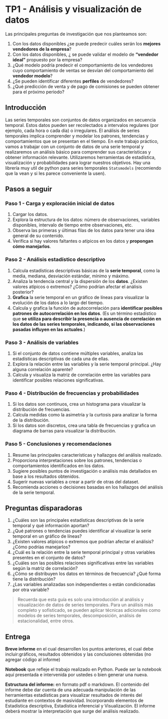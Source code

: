 # TP1 - Análisis y visualización de datos

Las principales preguntas de investigación que nos planteamos son:
1. Con los datos disponibles ¿se puede predecir cuáles serán los **mejores vendedores de la empresa**?
2. Con los datos disponibles, ¿ se puede validar el modelo de **“vendedor ideal”** propuesto por la empresa?
3. ¿Qué modelo podría predecir el comportamiento de los vendedores cuyo comportamiento de ventas se desvían del comportamiento del **vendedor modelo**?
4. ¿Se pueden identificar diferentes **perfiles** de vendedores?
5. ¿Qué predicción de venta y de pago de comisiones se pueden obtener para el próximo periodo?

## Introducción
Las series temporales son conjuntos de datos organizados en secuencia temporal. Estos datos pueden ser recolectados a intervalos regulares (por ejemplo, cada hora o cada día) o irregulares. El análisis de series temporales implica comprender y modelar los patrones, tendencias y comportamientos que se presentan en el tiempo.
En este trabajo práctico, vamos a trabajar con un conjunto de datos de una serie temporal y realizaremos un análisis básico para comprender sus características y obtener información relevante. Utilizaremos herramientas de estadística, visualización y probabilidades para lograr nuestros objetivos. Hay una librería muy util de python para series temporales `Statsmodels` (recomiendo que la vean y si les parece conveniente la usen).

## Pasos a seguir

### Paso 1 - Carga y exploración inicial de datos
1. Cargar los datos.
2. Explora la estructura de los datos: número de observaciones, variables disponibles, intervalo de tiempo entre observaciones, etc.
3. Observa las primeras y últimas filas de los datos para tener una idea general de su contenido.
4. Verifica si hay valores faltantes o atípicos en los datos y **propongan cómo manejarlos**.

### Paso 2 - Análisis estadístico descriptivo
1. Calcula estadísticas descriptivas básicas de la **serie temporal**, como la media, mediana, desviación estándar, mínimo y máximo.
2. Analiza la tendencia central y la dispersión de los **datos**. ¿Existen valores atípicos o extremos? ¿Cómo podrían afectar el análisis posterior?
3. **Grafica** la serie temporal en un gráfico de líneas para visualizar la evolución de los datos a lo largo del tiempo.
4. Calcula y grafica la función de autocorrelación para **identificar posibles patrones de autocorrelación en los datos**. (Es un término estadístico que **se utiliza para describir la presencia o ausencia de correlación en los datos de las series temporales, indicando, si las observaciones pasadas influyen en las actuales**.)

### Paso 3 - Análisis de variables
1. Si el conjunto de datos contiene múltiples variables, analiza las estadísticas descriptivas de cada una de ellas.
2. Explora la relación entre las variables y la serie temporal principal. ¿Hay alguna correlación aparente?
3. Calcula y visualiza la matriz de correlación entre las variables para identificar posibles relaciones significativas.

### Paso 4 - Distribución de frecuencias y probabilidades
1. Si los datos son continuos, crea un histograma para visualizar la distribución de frecuencias.
2. Calcula medidas como la asimetría y la curtosis para analizar la forma de la distribución.
3. Si los datos son discretos, crea una tabla de frecuencias y grafica un diagrama de barras para visualizar la distribución.

### Paso 5 - Conclusiones y recomendaciones
1. Resume las principales características y hallazgos del análisis realizado.
2. Proporciona interpretaciones sobre los patrones, tendencias o comportamientos identificados en los datos.
3. Sugiere posibles puntos de investigación o análisis más detallados en base a los resultados obtenidos.
4. Sugerir nuevas variables a crear a partir de otras del dataset.
5. Recomienda acciones o decisiones basadas en los hallazgos del análisis de la serie temporal.

## Preguntas disparadoras
1. ¿Cuáles son las principales estadísticas descriptivas de la serie temporal y qué información aportan?
2. ¿Qué patrones o tendencias puedes identificar al visualizar la serie temporal en un gráfico de líneas?
3. ¿Existen valores atípicos o extremos que podrían afectar el análisis? ¿Cómo podrías manejarlos?
4. ¿Cuál es la relación entre la serie temporal principal y otras variables presentes en el conjunto de datos?
5. ¿Cuáles son las posibles relaciones significativas entre las variables según la matriz de correlación?
6. ¿Cómo se distribuyen los datos en términos de frecuencia? ¿Qué forma tiene la distribución?
7. ¿Las variables analizadas son independientes o están condicionadas por otra variable?

> Recuerda que esta guía es solo una introducción al análisis y visualización de datos de series temporales. Para un análisis más completo y sofisticado, se pueden aplicar técnicas adicionales como modelos de series temporales, descomposición, análisis de estacionalidad, entre otros.

## Entrega
**Breve informe** en el cual desarrollen los puntos anteriores, el cual debe incluir:gráficos, resultados obtenidos y las conclusiones obtenidas (no agregar código al informe)

**Notebook** que refleje el trabajo realizado en Python. Puede ser la notebook aquí presentada e intervenida por ustedes o bien generar una nueva.

**Estructura del informe:** en formato pdf o markdown. El contenido del informe debe dar cuenta de una adecuada manipulación de las herramientas estadísticas para visualizar resultados de interés del estudiante en contextos de masividad. Incorporando elementos de Estadística descriptiva, Estadística inferencial y Visualización. El informe deberá mostrar la interpretación que surge del análisis realizado.